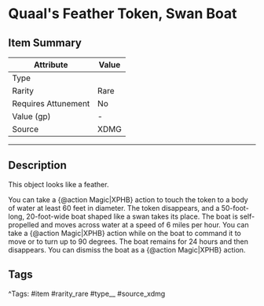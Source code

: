 # Quaal's Feather Token, Swan Boat

## Item Summary

| Attribute            | Value                        |
|----------------------|------------------------------|
| Type                 |   |
| Rarity               | Rare             |
| Requires Attunement  | No                |
| Value (gp)           | -    |
| Source               | XDMG |

---

## Description

This object looks like a feather.

You can take a {@action Magic|XPHB} action to touch the token to a body of water at least 60 feet in diameter. The token disappears, and a 50-foot-long, 20-foot-wide boat shaped like a swan takes its place. The boat is self-propelled and moves across water at a speed of 6 miles per hour. You can take a {@action Magic|XPHB} action while on the boat to command it to move or to turn up to 90 degrees. The boat remains for 24 hours and then disappears. You can dismiss the boat as a {@action Magic|XPHB} action.

## Tags

^Tags: #item #rarity_rare #type__ #source_xdmg